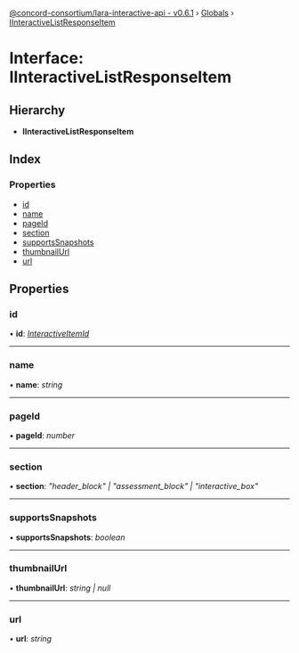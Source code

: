 [@concord-consortium/lara-interactive-api - v0.6.1](../README.md) › [Globals](../globals.md) › [IInteractiveListResponseItem](iinteractivelistresponseitem.md)

# Interface: IInteractiveListResponseItem

## Hierarchy

* **IInteractiveListResponseItem**

## Index

### Properties

* [id](iinteractivelistresponseitem.md#id)
* [name](iinteractivelistresponseitem.md#name)
* [pageId](iinteractivelistresponseitem.md#pageid)
* [section](iinteractivelistresponseitem.md#section)
* [supportsSnapshots](iinteractivelistresponseitem.md#supportssnapshots)
* [thumbnailUrl](iinteractivelistresponseitem.md#thumbnailurl)
* [url](iinteractivelistresponseitem.md#url)

## Properties

###  id

• **id**: *[InteractiveItemId](../globals.md#interactiveitemid)*

___

###  name

• **name**: *string*

___

###  pageId

• **pageId**: *number*

___

###  section

• **section**: *"header_block" | "assessment_block" | "interactive_box"*

___

###  supportsSnapshots

• **supportsSnapshots**: *boolean*

___

###  thumbnailUrl

• **thumbnailUrl**: *string | null*

___

###  url

• **url**: *string*
